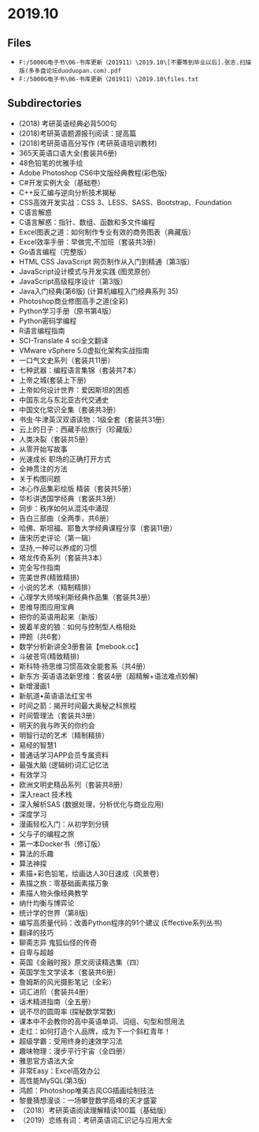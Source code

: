 # 2019.10

## Files

- `F:/5000G电子书\06-书库更新（201911）\2019.10\[不要等到毕业以后].张志.扫描版(多多盘论坛duoduopan.com).pdf`
- `F:/5000G电子书\06-书库更新（201911）\2019.10\files.txt`

## Subdirectories

- (2018) 考研英语经典必背500句
- (2018)考研英语题源报刊阅读：提高篇
- (2018)考研英语高分写作 (考研英语培训教材)
- 365天英语口语大全(套装共6册)
- 48色铅笔的优雅手绘
- Adobe Photoshop CS6中文版经典教程(彩色版)
- C#开发实例大全（基础卷）
- C++反汇编与逆向分析技术揭秘
- CSS高效开发实战：CSS 3、LESS、SASS、Bootstrap、Foundation
- C语言解惑
- C语言解惑：指针、数组、函数和多文件编程
- Excel图表之道：如何制作专业有效的商务图表（典藏版）
- Excel效率手册：早做完,不加班（套装共3册）
- Go语言编程（完整版）
- HTML CSS JavaScript 网页制作从入门到精通（第3版）
- JavaScript设计模式与开发实践 (图灵原创)
- JavaScript高级程序设计（第3版）
- Java入门经典(第6版) (计算机编程入门经典系列 35)
- Photoshop商业修图高手之道(全彩)
- Python学习手册（原书第4版）
- Python密码学编程
- R语言编程指南
- SCI-Translate 4 sci全文翻译
- VMware vSphere 5.0虚拟化架构实战指南
- 一口气文史系列（套装共11册）
- 七种武器：编程语言集锦（套装共7本）
- 上帝之城(套装上下册)
- 上帝如何设计世界：爱因斯坦的困惑
- 中国东北与东北亚古代交通史
- 中国文化常识全集（套装共3册）
- 书虫·牛津英汉双语读物：1级全套（套装共31册）
- 云上的日子：西藏手绘旅行（珍藏版）
- 人类决裂（套装共5册）
- 从零开始写故事
- 光速成长 职场的正确打开方式
- 全神贯注的方法
- 关于构图问题
- 冰心作品集彩绘版 精装（套装共5册）
- 华杉讲透国学经典（套装共3册）
- 同步：秩序如何从混沌中涌现
- 告白三部曲（全两季，共6册）
- 哈佛、斯坦福、耶鲁大学经典课程分享（套装11册）
- 唐宋历史评论（第一辑）
- 坚持,一种可以养成的习惯
- 塔龙传奇系列（套装共3本）
- 完全写作指南
- 完美世界(精致精排)
- 小说的艺术（精制精排）
- 心理学大师埃利斯经典作品集（套装共3册）
- 思维导图应用宝典
- 把你的英语用起来（新版）
- 披着羊皮的狼：如何与控制型人格相处
- 押题（共6套）
- 数学分析新讲全3册套装【mebook.cc】
- 斗破苍穹(精致精排)
- 斯科特·扬思维习惯高效全能套系（共4册）
- 新东方·英语语法新思维：套装4册（超精解+语法难点妙解)
- 新增漫画1
- 新航道•英语语法红宝书
- 时间之箭：揭开时间最大奥秘之科旅程
- 时间管理法（套装共3册）
- 明天的我与昨天的你约会
- 明智行动的艺术（精制精排）
- 易经的智慧1
- 普通话学习APP会员专属资料
- 最强大脑 (逻辑树)词汇记忆法
- 有效学习
- 欧洲文明史精品系列（套装共8册）
- 深入react 技术栈
- 深入解析SAS (数据处理，分析优化与商业应用)
- 深度学习
- 漫画轻松入门：从初学到分镜
- 父与子的编程之旅
- 第一本Docker书（修订版）
- 算法的乐趣
- 算法神探
- 素描+彩色铅笔，绘画达人30日速成（风景卷）
- 素描之旅：零基础画素描万象
- 素描人物头像经典教学
- 纳什均衡与博弈论
- 统计学的世界（第8版)
- 编写高质量代码：改善Python程序的91个建议 (Effective系列丛书)
- 翻译的技巧
- 聊斋志异 鬼狐仙怪的传奇
- 自卑与超越
- 英国《金融时报》原文阅读精选集（四）
- 英国学生文学读本（套装共6册）
- 詹姆斯的风光摄影笔记（全彩）
- 词汇进阶（套装共4册）
- 话术精进指南（全五册）
- 说不尽的圆周率 (探秘数学常数)
- 课本中不会教你的高中英语单词、词组、句型和惯用法
- 走红：如何打造个人品牌，成为下一个斜杠青年！
- 超级学霸：受用终身的速效学习法
- 趣味物理：漫步平行宇宙（全四册）
- 雅思官方语法大全
- 非常Easy：Excel高效办公
- 高性能MySQL(第3版)
- 鸿颜：Photoshop唯美古风CG插画绘制技法
- 黎曼猜想漫谈：一场攀登数学高峰的天才盛宴
- （2018）考研英语阅读理解精读100篇（基础版）
- （2019）恋练有词：考研英语词汇识记与应用大全
